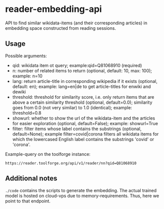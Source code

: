 # reader-embedding-api

API to find similar wikidata-items (and their corresponding articles) in embedding space constructed from reading sessions.

## Usage

Possible arguments:
- qid: wikidata item ot query; example:qid=Q81068910 (required)
- n: number of related items to return (optional, default: 10, max: 100); example: n=10
- lang: return article-title in corresponding wikipedia if it exists (optional, default: en); example: lang=en|de to get article-titles for enwiki and dewiki
- threshold: threshold for similarity score, i.e. only return items that are above a certain similarity threshold (optional, default=0.0); similarity goes from 0.0 (not very similar) to 1.0 (identical); example: threshold=0.8
- showurl: whether to show the url of the wikidata-item and the articles for easier exploration (optional, default=False); example: showurl=True
- filter: filter items whose label contains the substrings (optional, default=None); example filter=covid|corona filters all wikidata items for which the lowercased English label contains the substrings 'covid' or 'corona'.

Example-query on the toolforge instance:
```
https://reader.toolforge.org/api/v1/reader/nn?qid=Q81068910

```


## Additional notes

```./code``` contains the scripts to generate the embedding. The actual trained model is hosted on cloud-vps due to memory-requirements. Thus, here we point to that endpoint.
